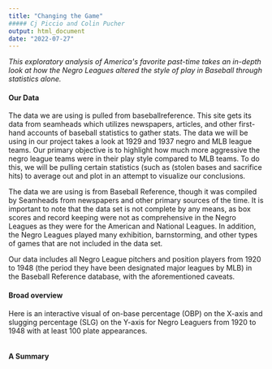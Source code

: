 ```yaml
---
title: "Changing the Game"
##### Cj Piccio and Colin Pucher
output: html_document
date: "2022-07-27"
---
```


*This exploratory analysis of America's favorite past-time takes an in-depth look at how the Negro Leagues altered the style of play in Baseball through statistics alone.*

#### Our Data

The data we are using is pulled from baseballreference. This site gets its data from seamheads which utilizes newspapers, articles, and other first-hand accounts of baseball statistics to gather stats. The data we will be using in our project takes a look at 1929 and 1937 negro and MLB league teams. Our primary objective is to highlight how much more aggressive the negro league teams were in their play style compared to MLB teams. To do this, we will be pulling certain statistics (such as (stolen bases and sacrifice hits) to average out and plot in an attempt to visualize our conclusions.

The data we are using is from Baseball Reference, though it was compiled by Seamheads from newspapers and other primary sources of the time. It is important to note that the data set is not complete by any means, as box scores and record keeping were not as comprehensive in the Negro Leagues as they were for the American and National Leagues. In addition, the Negro Leagues played many exhibition, barnstorming, and other types of games that are not included in the data set. 

Our data includes all Negro League pitchers and position players from 1920 to 1948 (the period they have been designated major leagues by MLB) in the Baseball Reference database, with the aforementioned caveats.

#### Broad overview

Here is an interactive visual of on-base percentage (OBP) on the X-axis and slugging percentage (SLG) on the Y-axis for Negro Leaguers from 1920 to 1948 with at least 100 plate appearances.

```{r include = FALSE}

```

#### A Summary
